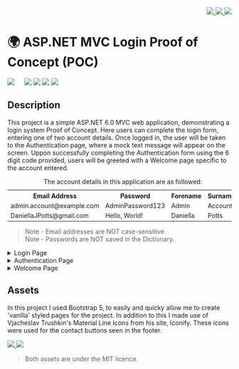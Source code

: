 <!-- --------------- Contact Buttons --------------- -->
<div align="right">
	<a href="mailto:DaniellaJPotts@gmail.com" alt="Gmail" title="Send me an Email!">
		<img src="https://img.shields.io/badge/-Gmail-EA4335?logo=gmail&logoColor=white&style=for-the-badge">
	</a>
	<a href="https://www.linkedin.com/in/daniellajpotts/" alt="LinkedIn" title="Connect to me on LinkedIn!">
		<img src="https://img.shields.io/badge/-LinkedIn-0A66C2?logo=linkedin&logoColor=white&style=for-the-badge"
	</a>
	<a href="https://twitter.com/DaniellaJPotts" alt="Twitter" title="Follow me on Twitter!">
		<img src="https://img.shields.io/badge/-Twitter-1DA1F2?logo=twitter&logoColor=white&style=for-the-badge">
	</a>
</div>


<!-- --------------- Title & Languages --------------- -->
<div>
	<h1>🌍 ASP.NET MVC Login Proof of Concept (POC)</h1>
	<img src="https://img.shields.io/badge/-ASP%2ENET_6%2E0_MVC-30363d?logo=.net&logoColor=white&style=for-the-badge">
	&emsp;
	<img src="https://img.shields.io/badge/-HTML-30363d?logo=html5&logoColor=white&style=for-the-badge">
	<img src="https://img.shields.io/badge/-CSS-30363d?logo=css3&logoColor=white&style=for-the-badge">
	<img src="https://img.shields.io/badge/-JavaScript-30363d?logo=javascript&logoColor=white&style=for-the-badge">
	<img src="https://img.shields.io/badge/-C%23-30363d?logo=csharp&logoColor=white&style=for-the-badge">
</div>


<!-- --------------- Description --------------- -->
<div>
	<h2>Description</h2>
	<p>
		This project is a simple ASP.NET 6.0 MVC web application, demonstrating a login system Proof of Concept.
		Here users can complete the login form, entering one of two account details.
		Once logged in, the user will be taken to the Authentication page, where a mock text message will appear on the screen.
		Uppon successfully completing the Authentication form using the 6 digit code provided,
		users will be greeted with a Welcome page specific to the account entered.
	</p>
	<table>
		<caption>The account details in this application are as followed:</cation>
		<tr>
			<th>Email Address</th>
			<th>Password</th>
			<th>Forename</th>
			<th>Surname</th>
		</tr>
		<tr>
			<td>admin.account@example.com</td>
			<td>AdminPassword123</td>
			<td>Admin</td>
			<td>Account</td>
		</tr>
		<tr>
			<td>DaniellaJPotts@gmail.com</td>
			<td>Hello, World!</td>
			<td>Daniella</td>
			<td>Potts</td>
		</tr>
	</table>	
	<blockquote>
		Note - Email addresses are NOT case-sensitive.<br>
		Note - Passwords are NOT saved in the Dictionary.
	</blockquote>
	<details>
		<summary>Login Page</summary>
		<p>
			Below is the Login (and index) page for this project.
			This page features a simple navigation bar with a home button, login form, and contact links in the footer. 
			When correctly completiting the form and clicking the "Login to LoginPOC" button,
			users will be taken to the Authentication page where they can complete logging in.
		</p>
		<div align="center"><img width=75% src="Images/LoginPOC - Login.png"></div>
		<div align="center"><img width=75% src="Images/LoginPOC - Logging in.png"></div>
		<p>
			When entering invalid data, users will be prompted to enter the correct pattern of data to the form.
		</p>
		<div align="center"><img width=75% src="Images/LoginPOC - Login Validation .png"></div>
		<p>
			If an error occurs, such as if the entered information doesnt match an account, users will be shown an appropriate error message.
		</p>		
		<div align="center"><img width=75% src="Images/LoginPOC - Login Error.png"></div>
	</details>
	<details>
		<summary>Authentication Page</summary>
		<p>
			Below is the Authentication page, seen after successfully logging in to an account.
			The first thing users will see when entering the page is a mock text message displaying their authentication code.
			When closing this message the authentication code can be entered into the form, and submitted using the "Continue" button
			Upon successful completion, the user will be taken to the Welcome Page.
			The mock text message can be seen again by clicking the "View Message" button in the bottom right corner of the page.
		</p>
		<div align="center"><img width=75% src="Images/LoginPOC - Authentication Message.png "></div>
		<div align="center"><img width=75% src="Images/LoginPOC - Authentication.png "></div>
	</details>
	<details>
		<summary>Welcome Page</summary>
		<p>
			Below is the Welcome page, seen after successfully logging in and completing the 2FA.
			This page features the same navigation bar and footer as the previous pages, in addition to a welcoming message unique to the account.
			From here the only other option is to return to the Login page.
		</p>
		<div align="center"><img width=75% src="Images/LoginPOC - Welcome.png"></div>
	</details>
</div>


<!-- --------------- Assets --------------- -->
<div>
	<h2>Assets</h2>
	<p>
		In this project I used Bootstrap 5, to easily and quicky allow me to create 'vanilla' styled pages for the project.
		In addition to this I made use of Vjacheslav Trushkin's Material Line Icons from his site, Iconify.
		These icons were used for the contact buttons seen in the footer. 
	</p>		
	<a href="https://getbootstrap.com/" alt="Bootstrap 5" title="Bootstrap 5">
		<img src="https://img.shields.io/badge/-Bootstrap_5-7952B3?logo=bootstrap&logoColor=white&style=for-the-badge">
	</a>
	<a href="https://icon-sets.iconify.design/line-md/" alt="Iconify, Material Line Icons" title="Iconify, Material Line Icons">
		<img src="https://img.shields.io/badge/-Iconify-1769AA?logo=iconify&logoColor=white&style=for-the-badge">
	</a>	
	<blockquote>Both assets are under the MIT licence.</blockquote>
</div>
